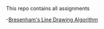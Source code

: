 This repo contains all assignments

-[Bresenham's Line Drawing Algorithm](Bresenham's%20Line%20Drawing%20Algorithm/)